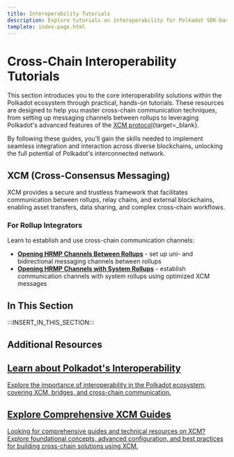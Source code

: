 ```yaml
---
title: Interoperability Tutorials
description: Explore tutorials on interoperability for Polkadot SDK-based blockchains, covering cross-chain communication and integration techniques.
template: index-page.html
---
```


# Cross-Chain Interoperability Tutorials

This section introduces you to the core interoperability solutions within the Polkadot ecosystem through practical, hands-on tutorials. These resources are designed to help you master cross-chain communication techniques, from setting up messaging channels between rollups to leveraging Polkadot's advanced features of the [XCM protocol](/develop/interoperability/intro-to-xcm/){target=\_blank}.

By following these guides, you’ll gain the skills needed to implement seamless integration and interaction across diverse blockchains, unlocking the full potential of Polkadot's interconnected network.

## XCM (Cross-Consensus Messaging)

XCM provides a secure and trustless framework that facilitates communication between rollups, relay chains, and external blockchains, enabling asset transfers, data sharing, and complex cross-chain workflows.

### For Rollup Integrators

Learn to establish and use cross-chain communication channels:

- **[Opening HRMP Channels Between Rollups](/tutorials/interoperability/xcm-channels/para-to-para/)** - set up uni- and bidirectional messaging channels between rollups
- **[Opening HRMP Channels with System Rollups](/tutorials/interoperability/xcm-channels/para-to-system/)** - establish communication channels with system rollups using optimized XCM messages

## In This Section

:::INSERT_IN_THIS_SECTION:::

## Additional Resources

<div class="subsection-wrapper">
  <div class="card">
    <a href="/polkadot-protocol/rollup-basics/interoperability/">
      <h2 class="title">Learn about Polkadot's Interoperability</h2>
      <p class="description">Explore the importance of interoperability in the Polkadot ecosystem, covering XCM, bridges, and cross-chain communication.</p>
    </a>
  </div>
    <div class="card">
    <a href="/develop/interoperability/">
      <h2 class="title">Explore Comprehensive XCM Guides</h2>
      <p class="description">Looking for comprehensive guides and technical resources on XCM? Explore foundational concepts, advanced configuration, and best practices for building cross-chain solutions using XCM.</p>
    </a>
  </div>
</div>
